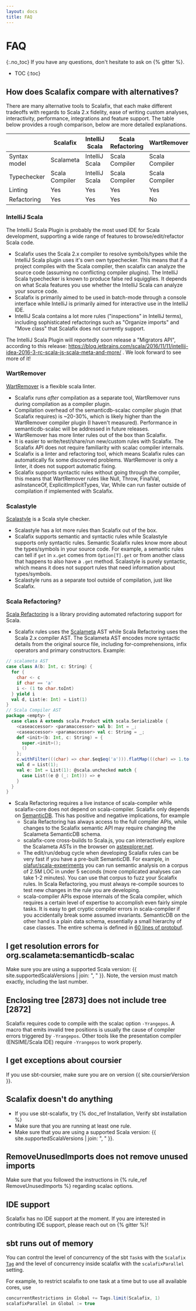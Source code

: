 ```yaml
---
layout: docs
title: FAQ
---
```


# FAQ
{:.no_toc}
If you have any questions, don't hesitate to ask on {% gitter %}.

* TOC
{:toc}

## How does Scalafix compare with alternatives?

There are many alternative tools to Scalafix, that each make different
tradeoffs with regards to Scala 2.x fidelity, ease of writing custom
analyses, interactivity, performance, integrations and feature support.
The table below provides a rough comparison, below are more detailed
explanations.

|              | Scalafix       | IntelliJ Scala | Scala Refactoring | WartRemover    | ScalaStyle  |
| -------      | --------       | -------------- | ----------------- | -----------    | ----------  |
| Syntax model | Scalameta      | IntelliJ Scala | Scala Compiler    | Scala Compiler | Scalariform |
| Typechecker  | Scala Compiler | IntelliJ Scala | Scala Compiler    | Scala Compiler | n/a         |
| Linting      | Yes            | Yes            | Yes               | Yes            | Yes         |
| Refactoring  | Yes            | Yes            | Yes               | No             | No          |

### IntelliJ Scala

The IntelliJ Scala Plugin is probably the most used IDE for Scala development,
supporting a wide range of features to browse/edit/refactor Scala code.

* Scalafix uses the Scala 2.x compiler to resolve symbols/types while
  the IntelliJ Scala plugin uses it's own own typechecker.
  This means that if a project compiles with the Scala compiler,
  then scalafix can analyze the source code (assuming no conflicting compiler plugins).
  The IntelliJ Scala typechecker is known to produce false red squigglies.
  It depends on what Scala features you use whether the IntelliJ Scala can analyze
  your source code.
* Scalafix is primarily aimed to be used in batch-mode through a console interface
  while IntelliJ is primarily aimed for interactive use in the IntelliJ IDE.
* IntelliJ Scala contains a lot more rules ("inspections" in IntelliJ terms),
  including sophisticated refactorings such as "Organize imports" and
  "Move class" that Scalafix does not currently support.


The IntelliJ Scala Plugin will reportedly soon release a "Migrators API",
according to this release: https://blog.jetbrains.com/scala/2016/11/11/intellij-idea-2016-3-rc-scala-js-scala-meta-and-more/ .
We look forward to see more of it!

### WartRemover
[WartRemover](http://www.wartremover.org/) is a flexible scala linter.

- Scalafix runs *after* compilation as a separate tool,
  WartRemover runs during compilation as a compiler plugin.
- Compilation overhead of the semanticdb-scalac compiler plugin (that Scalafix requires)
  is ~20-30%, which is likely higher than the WartRemover compiler plugin (I haven't measured).
  Performance in semanticdb-scalac will be addressed in future releases.
- WartRemover has more linter rules out of the box than Scalafix.
- It is easier to write/test/share/run new/custom rules with Scalafix.
  The Scalafix API does not require familiarity with scalac compiler internals.
- Scalafix is a linter and refactoring tool, which means Scalafix rules
  can automatically fix some discovered problems. WartRemover is only a linter, it
  does not support automatic fixing.
- Scalafix supports syntactic rules without going through the compiler,
  this means that WartRemover rules like Null, Throw, FinalVal, asInstanceOf,
  ExplicitImplicitTypes, Var, While can run faster outside of compilation
  if implemented with Scalafix.

### Scalastyle

[Scalastyle](http://www.scalastyle.org/) is a Scala style checker.

* Scalastyle has a lot more rules than Scalafix out of the box.
* Scalafix supports semantic and syntactic rules while Scalastyle supports only syntactic rules.
  Semantic Scalafix rules know more about the types/symbols in your source code.
  For example, a semantic rules can tell if `get` in `x.get` comes from `Option[T].get` or from another class that happens to also have a `.get` method.
  Scalastyle is purely syntactic, which means it does not support rules that need information about types/symbols.
* Scalastyle runs as a separate tool outside of compilation, just like Scalafix.

### Scala Refactoring?

[Scala Refactoring](https://github.com/scala-ide/scala-refactoring) is a library providing automated refactoring support for Scala.

* Scalafix rules uses the [Scalameta](http://scalameta.org/) AST while Scala
  Refactoring uses the Scala 2.x compiler AST.
  The Scalameta AST encodes more syntactic details from the original
  source file, including for-comprehensions, infix operators and
  primary constructors. Example:
```scala
// scalameta AST
case class A(b: Int, c: String) {
  for {
    char <- c
    if char == 'a'
    i <- (1 to char.toInt)
  } yield i
  val d, List(e: Int) = List(1)
}
// Scala Compiler AST
package <empty> {
  case class A extends scala.Product with scala.Serializable {
    <caseaccessor> <paramaccessor> val b: Int = _;
    <caseaccessor> <paramaccessor> val c: String = _;
    def <init>(b: Int, c: String) = {
      super.<init>();
      ()
    };
    c.withFilter(((char) => char.$eq$eq('a'))).flatMap(((char) => 1.to(char.toInt).map(((i) => i))));
    val d = List(1);
    val e: Int = List(1): @scala.unchecked match {
      case List((e @ (_: Int))) => e
    }
  }
}
```
* Scala Refactoring requires a live instance of scala-compiler while
  scalafix-core does not depend on scala-compiler. Scalafix only depends
  on [SemanticDB](http://scalameta.org/tutorial/#SemanticDB). This has
  positive and negative implications, for example
  - Scala Refactoring has always access to the full compiler APIs,
    while changes to the Scalafix semantic API may require changing the
    Scalameta SemanticDB schema.
  - scalafix-core cross-builds to Scala.js, you can interactively explore
    the Scalameta ASTs in the browser on [astexplorer.net](https://astexplorer.net/#/gist/f0816de84a02654b8242de5822e672a2/8a7007dd2b292b955e005704f5823c24fab9bfeb).
  - The edit/run/debug cycle when developing Scalafix rules can be very fast
    if you have a pre-built SemanticDB.
    For example, in
    [olafur/scala-experiments](https://github.com/olafurpg/scala-experiments)
    you can run semantic analysis on a corpus of 2.5M LOC in under 5 seconds
    (more complicated analyses can take 1-2 minutes).
    You can use that corpus to fuzz your Scalafix rules.
    In Scala Refactoring, you must always re-compile sources to test
    new changes in the rule you are developing.
  - scala-compiler APIs expose internals of the Scala compiler, which
    requires a certain level of expertise to accomplish even fairly
    simple tasks. It is easy to get cryptic compiler errors in scala-compiler
    if you accidentally break some assumed invariants.
    SemanticDB on the other hand is a plain data schema, essentially
    a small hierarchy of case classes. The entire schema is defined in
    [60 lines of protobuf](https://github.com/scalameta/scalameta/blob/master/langmeta/shared/src/main/protobuf/semanticdb.proto).

## I get resolution errors for org.scalameta:semanticdb-scalac
Make sure you are using a supported Scala version: {{ site.supportedScalaVersions | join: ", " }}.
Note, the version must match exactly, including the last number.

## Enclosing tree [2873] does not include tree [2872]

Scalafix requires code to compile with the scalac option `-Yrangepos`.
A macro that emits invalid tree positions is usually the cause of compiler errors
triggered by `-Yrangepos`. Other tools like the presentation compiler (ENSIME/Scala IDE) require
`-Yrangepos` to work properly.

## I get exceptions about coursier
If you use sbt-coursier, make sure you are on version {{ site.coursierVersion }}.

## Scalafix doesn't do anything
- If you use sbt-scalafix, try {% doc_ref Installation, Verify sbt installation %}
- Make sure that you are running at least one rule.
- Make sure that you are using a supported Scala version: {{ site.supportedScalaVersions | join: ", " }}.

## RemoveUnusedImports does not remove unused imports
Make sure that you followed the instructions in {% rule_ref RemoveUnusedImports %} regarding scalac options.

## IDE support
Scalafix has no IDE support at the moment.
If you are interested in contributing IDE support, please reach out on {% gitter %}!

## sbt runs out of memory

You can control the level of concurrency of the sbt `Task`s with the `Scalafix` [`Tag`](https://www.scala-sbt.org/1.x/docs/Parallel-Execution.html) and the level of concurrency inside scalafix with the `scalafixParallel` setting.

For example, to restrict scalafix to one task at a time but to use all available cores, use 

```scala
concurrentRestrictions in Global += Tags.limit(Scalafix, 1)
scalafixParallel in Global := true
```
